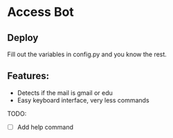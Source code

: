 # Access Bot

## Deploy

Fill out the variables in config.py and you know the rest.

## Features:

* Detects if the mail is gmail or edu
* Easy keyboard interface, very less commands

TODO:

* [ ] Add help command
